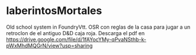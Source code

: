 # laberintosMortales
Old school system in FoundryVtt.
OSR con reglas de la casa para jugar a un retroclon de el antiguo D&D caja roja.
Descarga el pdf en https://drive.google.com/file/d/1fAYocYMy-qPvaNSthb-k-pWxMhdMQGrN/view?usp=sharing

